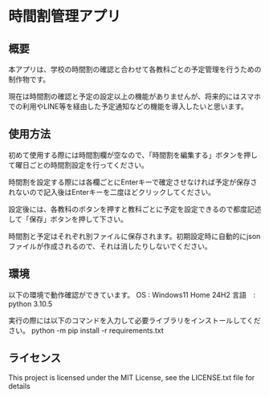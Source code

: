 # 時間割管理アプリ

## 概要

本アプリは、学校の時間割の確認と合わせて各教科ごとの予定管理を行うための制作物です。

現在は時間割の確認と予定の設定以上の機能がありませんが、将来的にはスマホでの利用やLINE等を経由した予定通知などの機能を導入したいと思います。

## 使用方法

初めて使用する際には時間割欄が空なので、「時間割を編集する」ボタンを押して曜日ごとの時間割設定を行ってください。

時間割を設定する際には各欄ごとにEnterキーで確定させなければ予定が保存されないので記入後はEnterキーを二度ほどクリックしてください。

設定後には、各教科のボタンを押すと教科ごとに予定を設定できるので都度記述して「保存」ボタンを押して下さい。

時間割と予定はそれぞれ別ファイルに保存されます。初期設定時に自動的にjsonファイルが作成されるので、それは消したりしないでください。

## 環境

以下の環境で動作確認ができています。
OS   : Windows11 Home 24H2
言語　: python 3.10.5  

実行の際には以下のコマンドを入力して必要ライブラリをインストールしてください。
python -m pip install -r requirements.txt

## ライセンス

This project is licensed under the MIT License, see the LICENSE.txt file for details
